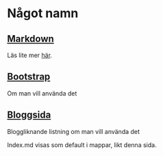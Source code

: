 <div class="jumbotron">
  <div class="container">
    <h1>Något namn</h1>
  </div>
</div>
<div class="container">
	<div class="row">
		<div class="col-md-4">
			<h2><a href="http://daringfireball.net/projects/markdown/">Markdown</a></h2>
			  <p>Läs lite mer <a href="Markdown">här</a>. </p>
    </div>
    <div class="col-md-4">
			<h2><a href="http://www.http://getbootstrap.com">Bootstrap</a></h2>
			<p>Om man vill använda det</p>     
    </div>
  <div class="col-md-4">
			<h2><a href="Blogg">Bloggsida</a></h2>
			<p>Bloggliknande listning om man vill använda det</p>     
    </div>
	</div>
</div>

Index.md visas som default i mappar, likt denna sida. 